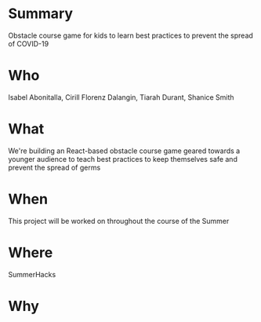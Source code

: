 # Summary
Obstacle course game for kids to learn best practices to prevent the spread of COVID-19

# Who
Isabel Abonitalla, Cirill Florenz Dalangin, Tiarah Durant, Shanice Smith
# What
We're building an React-based obstacle course game geared towards a younger audience to teach best practices to keep themselves safe and prevent the spread of germs
# When
This project will be worked on throughout the course of the Summer
# Where
SummerHacks
# Why
